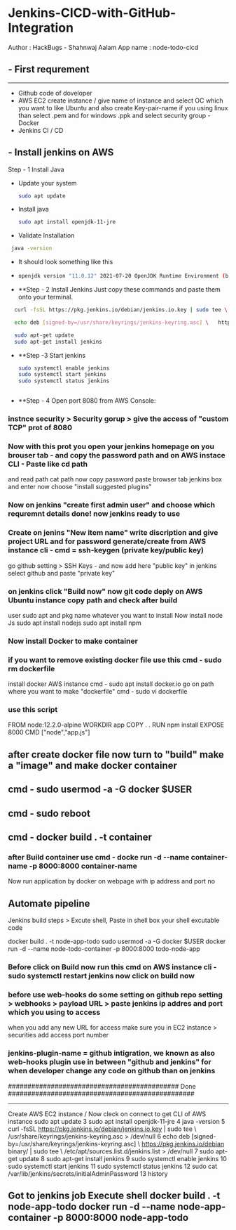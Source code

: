 # Jenkins-CICD-with-GitHub-Integration

Author : HackBugs - Shahnwaj Aalam
App name : node-todo-cicd

## - First requrement 
-------------------------
- Github code of doveloper
- AWS EC2 create instance / give name of instance and select OC which you want to like Ubuntu and also create Key-pair-name 
if you using linux than select .pem and for windows .ppk and select security group
-Docker 
- Jenkins CI / CD

## - Install jenkins on AWS
Step - 1 Install Java
- Update your system
  ```sh
  sudo apt update
  ```
- Install java
  ```sh
  sudo apt install openjdk-11-jre
  ```
- Validate Installation
```sh
 java -version
```
- It should look something like this
- ```sh
  openjdk version "11.0.12" 2021-07-20 OpenJDK Runtime Environment (build 11.0.12+7-post-Debian-2) OpenJDK 64-Bit Server VM (build 11.0.12+7-post-Debian-2, mixed mode, sharing)
  ```
- **Step - 2 Install Jenkins
Just copy these commands and paste them onto your terminal.
```sh
  curl -fsSL https://pkg.jenkins.io/debian/jenkins.io.key | sudo tee \   /usr/share/keyrings/jenkins-keyring.asc > /dev/null
```
```sh
  echo deb [signed-by=/usr/share/keyrings/jenkins-keyring.asc] \   https://pkg.jenkins.io/debian binary/ | sudo tee \   /etc/apt/sources.list.d/jenkins.list > /dev/null
```
```sh
  sudo apt-get update 
  sudo apt-get install jenkins
```
- **Step -3 Start jenkins
  ```sh
  sudo systemctl enable jenkins
  sudo systemctl start jenkins
  sudo systemctl status jenkins
```
```
- **Step - 4 Open port 8080 from AWS Console:

 ### instnce security > Security gorup > give the access of "custom TCP" prot of 8080
 ### Now with this prot you open your jenkins homepage on you brouser tab - and copy the password path and on AWS instace CLI - Paste like cd path 
 and read path cat path now copy password paste browser tab jenkins box and enter now choose "install suggested plugins"
 ### Now on jenkins "create first admin user" and choose which requremnt details done! now jenkins ready to use

 ### Create on jenins "New item name" write discription and give project URL and for password generate/create from AWS instance cli - cmd =  ssh-keygen (private key/public key)
 go github setting > SSH Keys - and now add here "public key" in jenkins select github and paste "private key"
 ### on jenkins click "Build now" now git code deply on AWS Ubuntu instance copy path and check after build

 user sudo apt and pkg name whatever you want to install
 Now install node Js
 sudo apt install nodejs
 sudo apt install npm

 ### Now install Docker to make container
 ### if you want to remove existing docker file use this cmd - sudo rm dockerfile

 install docker AWS instance cmd - sudo apt install docker.io
 go on path where you want to make "dockerfile" cmd - sudo vi dockerfile
 ### use this script
 
 FROM node:12.2.0-alpine
 WORKDIR app
 COPY . .
 RUN npm install
 EXPOSE 8000
 CMD ["node","app.js"]

 ## after create docker file now turn to "build" make a "image" and make docker container 
 ## cmd - sudo usermod -a -G docker $USER
 ## cmd - sudo reboot
 ## cmd - docker build . -t container 

 ### after Build container use cmd - docke run -d --name container-name -p 8000:8000 container-name
 Now run application by docker on webpage with ip address and port no

 ## Automate pipeline
 Jenkins build steps > Excute shell, Paste in shell box your shell excutable code

 docker build . -t node-app-todo
 sudo usermod -a -G docker $USER
 docker run -d --name node-todo-container -p 8000:8000 todo-node-app
 
 ### Before click on Build now run this cmd on AWS instance cli -  sudo systemctl restart jenkins now click on build now
 ### before use web-hooks do some setting on github repo setting > webhooks > payload URL > paste jenkins ip addres and port which you using to access
 when you add any new URL for access make sure you in EC2 instance > securities add access port number 
 ### jenkins-plugin-name = github intigration, we known as also web-hooks plugin use in between "github and jenkins" for when developer change any code on github than on jenkins 
 ############################################ Done ################################################
 
--------------------------------------------------------------------------------------------------------------
Create AWS EC2 instance / Now cleck on connect to get CLI of AWS instance
sudo apt update
    3  sudo apt install openjdk-11-jre
    4  java -version
    5  curl -fsSL https://pkg.jenkins.io/debian/jenkins.io.key | sudo tee \   /usr/share/keyrings/jenkins-keyring.asc > /dev/null 
    6  echo deb [signed-by=/usr/share/keyrings/jenkins-keyring.asc] \   https://pkg.jenkins.io/debian binary/ | sudo tee \   /etc/apt/sources.list.d/jenkins.list > /dev/null
    7  sudo apt-get update 
    8  sudo apt-get install jenkins
    9  sudo systemctl enable jenkins
   10  sudo systemctl start jenkins
   11  sudo systemctl status jenkins
   12  sudo cat /var/lib/jenkins/secrets/initialAdminPassword
   13  history

Got to jenkins job
Execute shell 
docker build . -t node-app-todo
docker run -d --name node-app-container -p 8000:8000 node-app-todo
--------------------------------------------------------------------------------------------------


